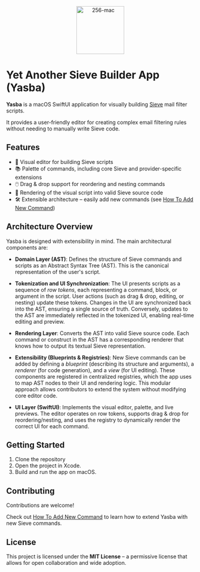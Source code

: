 <div align="center">
  <img src="https://github.com/user-attachments/assets/a758630b-d527-4994-9daf-62d0a23bdd4d" alt="256-mac" width="128"/>
</div>

# Yet Another Sieve Builder App (Yasba)

**Yasba** is a macOS SwiftUI application for visually building [Sieve](https://en.wikipedia.org/wiki/Sieve_(mail_filtering_language)) mail filter scripts.

It provides a user-friendly editor for creating complex email filtering rules without needing to manually write Sieve code.

## Features

- 🎨 Visual editor for building Sieve scripts
- 📚 Palette of commands, including core Sieve and provider-specific extensions
- 🖱️ Drag & drop support for reordering and nesting commands
- 🔄 Rendering of the visual script into valid Sieve source code
- 🛠️ Extensible architecture – easily add new commands (see [How To Add New Command](Source/Yasba/Sieve%20Commands/HowToAddNewCommand.md))  

## Architecture Overview

Yasba is designed with extensibility in mind. The main architectural components are:

- **Domain Layer (AST)**: Defines the structure of Sieve commands and scripts as an Abstract Syntax Tree (AST). This is the canonical representation of the user's script.

- **Tokenization and UI Synchronization**: The UI presents scripts as a sequence of *row tokens*, each representing a command, block, or argument in the script. User actions (such as drag & drop, editing, or nesting) update these tokens. Changes in the UI are synchronized back into the AST, ensuring a single source of truth. Conversely, updates to the AST are immediately reflected in the tokenized UI, enabling real-time editing and preview.

- **Rendering Layer**: Converts the AST into valid Sieve source code. Each command or construct in the AST has a corresponding renderer that knows how to output its textual Sieve representation.

- **Extensibility (Blueprints & Registries)**: New Sieve commands can be added by defining a *blueprint* (describing its structure and arguments), a *renderer* (for code generation), and a *view* (for UI editing). These components are registered in centralized registries, which the app uses to map AST nodes to their UI and rendering logic. This modular approach allows contributors to extend the system without modifying core editor code.

- **UI Layer (SwiftUI)**: Implements the visual editor, palette, and live previews. The editor operates on row tokens, supports drag & drop for reordering/nesting, and uses the registry to dynamically render the correct UI for each command.

## Getting Started

1. Clone the repository  
2. Open the project in Xcode.  
3. Build and run the app on macOS.  

## Contributing

Contributions are welcome!  

Check out [How To Add New Command](Source/Yasba/Sieve%20Commands/HowToAddNewCommand.md) to learn how to extend Yasba with new Sieve commands.

## License

This project is licensed under the **MIT License** – a permissive license that allows for open collaboration and wide adoption.
